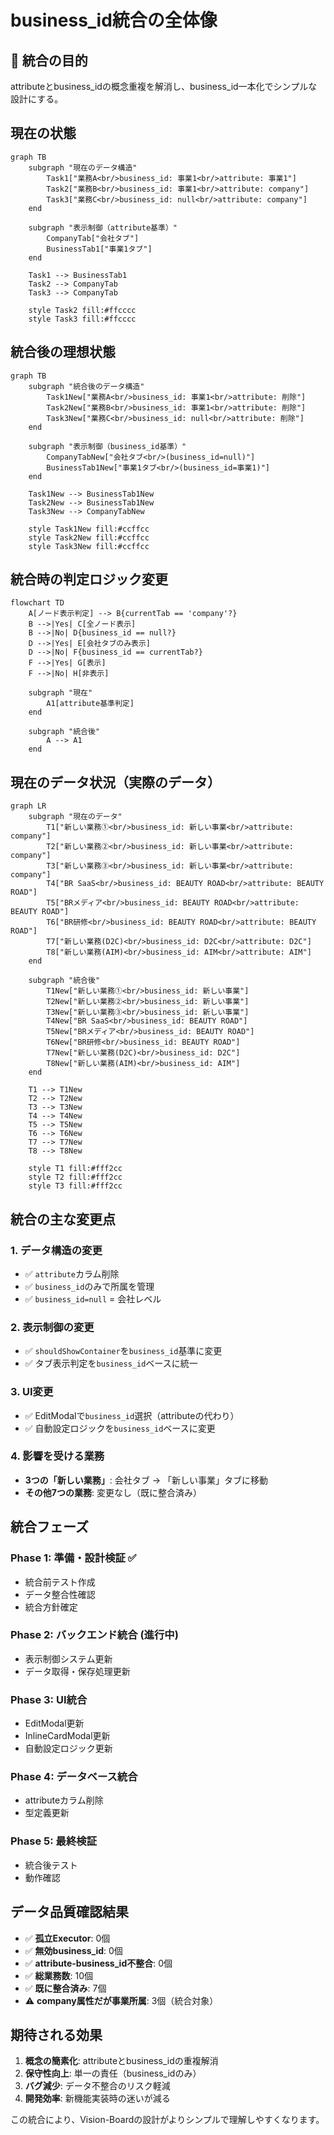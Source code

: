 # business_id統合の全体像

## 🎯 統合の目的
attributeとbusiness_idの概念重複を解消し、business_id一本化でシンプルな設計にする。

## 現在の状態

```mermaid
graph TB
    subgraph "現在のデータ構造"
        Task1["業務A<br/>business_id: 事業1<br/>attribute: 事業1"]
        Task2["業務B<br/>business_id: 事業1<br/>attribute: company"]
        Task3["業務C<br/>business_id: null<br/>attribute: company"]
    end
    
    subgraph "表示制御（attribute基準）"
        CompanyTab["会社タブ"]
        BusinessTab1["事業1タブ"]
    end
    
    Task1 --> BusinessTab1
    Task2 --> CompanyTab
    Task3 --> CompanyTab
    
    style Task2 fill:#ffcccc
    style Task3 fill:#ffcccc
```

## 統合後の理想状態

```mermaid
graph TB
    subgraph "統合後のデータ構造"
        Task1New["業務A<br/>business_id: 事業1<br/>attribute: 削除"]
        Task2New["業務B<br/>business_id: 事業1<br/>attribute: 削除"]
        Task3New["業務C<br/>business_id: null<br/>attribute: 削除"]
    end
    
    subgraph "表示制御（business_id基準）"
        CompanyTabNew["会社タブ<br/>(business_id=null)"]
        BusinessTab1New["事業1タブ<br/>(business_id=事業1)"]
    end
    
    Task1New --> BusinessTab1New
    Task2New --> BusinessTab1New
    Task3New --> CompanyTabNew
    
    style Task1New fill:#ccffcc
    style Task2New fill:#ccffcc
    style Task3New fill:#ccffcc
```

## 統合時の判定ロジック変更

```mermaid
flowchart TD
    A[ノード表示判定] --> B{currentTab == 'company'?}
    B -->|Yes| C[全ノード表示]
    B -->|No| D{business_id == null?}
    D -->|Yes| E[会社タブのみ表示]
    D -->|No| F{business_id == currentTab?}
    F -->|Yes| G[表示]
    F -->|No| H[非表示]
    
    subgraph "現在"
        A1[attribute基準判定]
    end
    
    subgraph "統合後"
        A --> A1
    end
```

## 現在のデータ状況（実際のデータ）

```mermaid
graph LR
    subgraph "現在のデータ"
        T1["新しい業務①<br/>business_id: 新しい事業<br/>attribute: company"]
        T2["新しい業務②<br/>business_id: 新しい事業<br/>attribute: company"]
        T3["新しい業務③<br/>business_id: 新しい事業<br/>attribute: company"]
        T4["BR SaaS<br/>business_id: BEAUTY ROAD<br/>attribute: BEAUTY ROAD"]
        T5["BRメディア<br/>business_id: BEAUTY ROAD<br/>attribute: BEAUTY ROAD"]
        T6["BR研修<br/>business_id: BEAUTY ROAD<br/>attribute: BEAUTY ROAD"]
        T7["新しい業務(D2C)<br/>business_id: D2C<br/>attribute: D2C"]
        T8["新しい業務(AIM)<br/>business_id: AIM<br/>attribute: AIM"]
    end
    
    subgraph "統合後"
        T1New["新しい業務①<br/>business_id: 新しい事業"]
        T2New["新しい業務②<br/>business_id: 新しい事業"] 
        T3New["新しい業務③<br/>business_id: 新しい事業"]
        T4New["BR SaaS<br/>business_id: BEAUTY ROAD"]
        T5New["BRメディア<br/>business_id: BEAUTY ROAD"]
        T6New["BR研修<br/>business_id: BEAUTY ROAD"]
        T7New["新しい業務(D2C)<br/>business_id: D2C"]
        T8New["新しい業務(AIM)<br/>business_id: AIM"]
    end
    
    T1 --> T1New
    T2 --> T2New  
    T3 --> T3New
    T4 --> T4New
    T5 --> T5New
    T6 --> T6New
    T7 --> T7New
    T8 --> T8New
    
    style T1 fill:#fff2cc
    style T2 fill:#fff2cc
    style T3 fill:#fff2cc
```

## 統合の主な変更点

### 1. データ構造の変更
- ✅ `attribute`カラム削除
- ✅ `business_id`のみで所属を管理
- ✅ `business_id=null` = 会社レベル

### 2. 表示制御の変更
- ✅ `shouldShowContainer`を`business_id`基準に変更
- ✅ タブ表示判定を`business_id`ベースに統一

### 3. UI変更
- ✅ EditModalで`business_id`選択（attributeの代わり）
- ✅ 自動設定ロジックを`business_id`ベースに変更

### 4. 影響を受ける業務
- **3つの「新しい業務」**: 会社タブ → 「新しい事業」タブに移動
- **その他7つの業務**: 変更なし（既に整合済み）

## 統合フェーズ

### Phase 1: 準備・設計検証 ✅
- 統合前テスト作成
- データ整合性確認
- 統合方針確定

### Phase 2: バックエンド統合 (進行中)
- 表示制御システム更新
- データ取得・保存処理更新

### Phase 3: UI統合
- EditModal更新
- InlineCardModal更新
- 自動設定ロジック更新

### Phase 4: データベース統合
- attributeカラム削除
- 型定義更新

### Phase 5: 最終検証
- 統合後テスト
- 動作確認

## データ品質確認結果

- ✅ **孤立Executor**: 0個
- ✅ **無効business_id**: 0個  
- ✅ **attribute-business_id不整合**: 0個
- ✅ **総業務数**: 10個
- ✅ **既に整合済み**: 7個
- ⚠️ **company属性だが事業所属**: 3個（統合対象）

## 期待される効果

1. **概念の簡素化**: attributeとbusiness_idの重複解消
2. **保守性向上**: 単一の責任（business_idのみ）
3. **バグ減少**: データ不整合のリスク軽減
4. **開発効率**: 新機能実装時の迷いが減る

この統合により、Vision-Boardの設計がよりシンプルで理解しやすくなります。